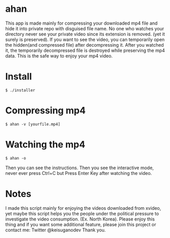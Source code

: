 # ahan

This app is made mainly for compressing your downloaded mp4 file and hide it into private repo with disguised file name. No one who watches your directory never see your private video since its extension is removed. (yet it surely is preserved).
If you want to see the video, you can temporarily open the hidden(and compressed file) after decompressing it. After you watched it, the temporarily decompressed file is destroyed while preserving the mp4 data. This is the safe way to enjoy your mp4 video.

# Install

```
$ ./installer
```


# Compressing mp4

```
$ ahan -v [yourfile.mp4]
```

# Watching the mp4

```
$ ahan -o
```

Then you can see the instructions. Then you see the interactive mode, never ever press Ctrl+C but Press Enter Key after watching the video.


# Notes

I made this script mainly for enjoying the videos downloaded from xvideo, yet maybe this script helps you the people under the political pressure to investigate the video consumption. (Ex. North Korea). Please enjoy this thing and if you want some additional feature, please join this project or contact me: Twitter @keisuganodev Thank you.
